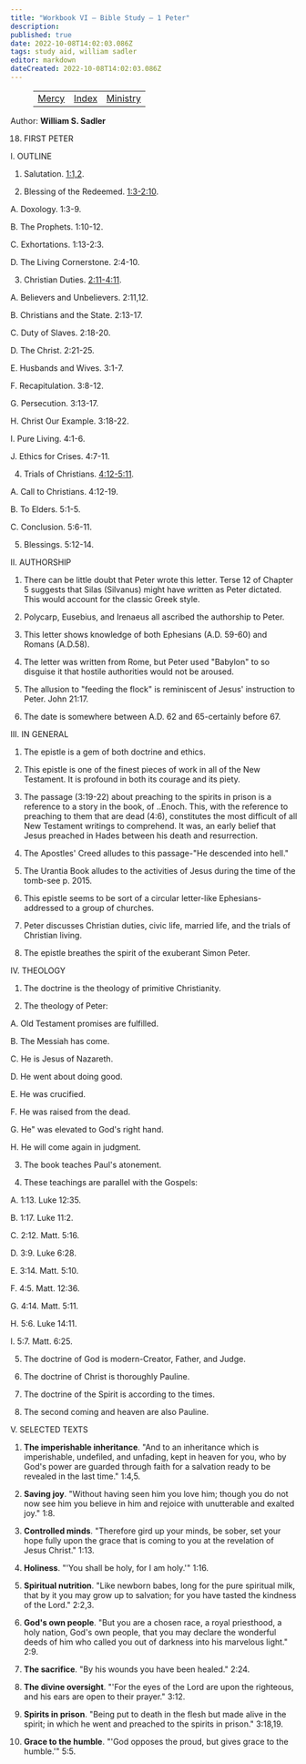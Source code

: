 ```yaml
---
title: "Workbook VI — Bible Study — 1 Peter"
description: 
published: true
date: 2022-10-08T14:02:03.086Z
tags: study aid, william sadler
editor: markdown
dateCreated: 2022-10-08T14:02:03.086Z
---
```


<figure class="table chapter-navigator">
	<table>
		<tbody>
		<tr>
			<td><a href="/en/article/William_S_Sadler/Workbook_6_Bible_Study/Study_2_">Mercy</a></td>
			<td><a href="/en/article/William_S_Sadler/Workbook_6_Bible_Study/Index">Index</a></td>
			<td><a href="/en/article/William_S_Sadler/Workbook_6_Bible_Study/Study_2_">Ministry</a></td>
		</tr>
		</tbody>
	</table>
</figure>

Author: **William S. Sadler**


18. FIRST PETER

I. OUTLINE

1. Salutation. [1:1,2](/en/Bible/1_Peter/1#v1).

2. Blessing of the Redeemed. [1:3-2:10](/en/Bible/1_Peter/1#v3).

A. Doxology. 1:3-9.

B. The Prophets. 1:10-12.

C. Exhortations. 1:13-2:3.

D. The Living Cornerstone. 2:4-10.

3. Christian Duties. [2:11-4:11](/en/Bible/1_Peter/2#v11).

A. Believers and Unbelievers. 2:11,12.

B. Christians and the State. 2:13-17.

C. Duty of Slaves. 2:18-20.

D. The Christ. 2:21-25.

E. Husbands and Wives. 3:1-7.

F. Recapitulation. 3:8-12.

G. Persecution. 3:13-17.

H. Christ Our Example. 3:18-22.

I. Pure Living. 4:1-6.

J. Ethics for Crises. 4:7-11.

4. Trials of Christians. [4:12-5:11](/en/Bible/1_Peter/4#v12).

A. Call to Christians. 4:12-19.

B. To Elders. 5:1-5.

C. Conclusion. 5:6-11.

5. Blessings. 5:12-14.

II. AUTHORSHIP

1. There can be little doubt that Peter wrote this letter. Terse 12 of Chapter 5 suggests that Silas (Silvanus) might have written as Peter dictated. This would account for the classic Greek style.

2. Polycarp, Eusebius, and Irenaeus all ascribed the authorship to Peter.

3. This letter shows knowledge of both Ephesians (A.D. 59-60) and Romans (A.D.58).

4. The letter was written from Rome, but Peter used "Babylon" to so disguise it that hostile authorities would not be aroused.

5. The allusion to "feeding the flock" is reminiscent of Jesus' instruction to Peter. John 21:17.

6. The date is somewhere between A.D. 62 and 65-certainly before 67.

III. IN GENERAL

1. The epistle is a gem of both doctrine and ethics.

2. This epistle is one of the finest pieces of work in all of the New Testament. It is profound in both its courage and its piety.

3. The passage (3:19-22) about preaching to the spirits in prison is a reference to a story in the book, of ..Enoch. This, with the reference to preaching to them that are dead (4:6), constitutes the most difficult of all New Testament writings to comprehend. It was, an early belief that Jesus preached in Hades between his death and resurrection.

4. The Apostles' Creed alludes to this passage-"He descended into hell."

5. The Urantia Book alludes to the activities of Jesus during the time of the tomb-see p. 2015.

6. This epistle seems to be sort of a circular letter-like Ephesians-addressed to a group of churches.

7. Peter discusses Christian duties, civic life, married life, and the trials of Christian living.

8. The epistle breathes the spirit of the exuberant Simon Peter.

IV. THEOLOGY

1. The doctrine is the theology of primitive Christianity.

2. The theology of Peter:

A. Old Testament promises are fulfilled.

B. The Messiah has come.

C. He is Jesus of Nazareth.

D. He went about doing good.

E. He was crucified.

F. He was raised from the dead.

G. He" was elevated to God's right hand.

H. He will come again in judgment.

3. The book teaches Paul's atonement.

4. These teachings are parallel with the Gospels:

A. 1:13. Luke 12:35.

B. 1:17. Luke 11:2.

C. 2:12. Matt. 5:16.

D. 3:9. Luke 6:28.

E. 3:14. Matt. 5:10.

F. 4:5. Matt. 12:36.

G. 4:14. Matt. 5:11.

H. 5:6. Luke 14:11.

I. 5:7. Matt. 6:25.

5. The doctrine of God is modern-Creator, Father, and Judge.

6. The doctrine of Christ is thoroughly Pauline.

7. The doctrine of the Spirit is according to the times.

8. The second coming and heaven are also Pauline.

V. SELECTED TEXTS

1. **The imperishable inheritance**. "And to an inheritance which is imperishable, undefiled, and unfading, kept in heaven for you, who by God's power are guarded through faith for a salvation ready to be revealed in the last time." 1:4,5.

2. **Saving joy**. "Without having seen him you love him; though you do not now see him you believe in him and rejoice with unutterable and exalted joy." 1:8.

3. **Controlled minds**. "Therefore gird up your minds, be sober, set your hope fully upon the grace that is coming to you at the revelation of Jesus Christ." 1:13.

4. **Holiness**. "'You shall be holy, for I am holy.'" 1:16.

5. **Spiritual nutrition**. "Like newborn babes, long for the pure spiritual milk, that by it you may grow up to salvation; for you have tasted the kindness of the Lord." 2:2,3.

6. **God's own people**. "But you are a chosen race, a royal priesthood, a holy nation, God's own people, that you may declare the wonderful deeds of him who called you out of darkness into his marvelous light." 2:9.

7. **The sacrifice**. "By his wounds you have been healed." 2:24.

8. **The divine oversight**. "'For the eyes of the Lord are upon the righteous, and his ears are open to their prayer." 3:12.

9. **Spirits in prison**. "Being put to death in the flesh but made alive in the spirit; in which he went and preached to the spirits in prison." 3:18,19.

10. **Grace to the humble**. "'God opposes the proud, but gives grace to the humble.'" 5:5.


<br>

